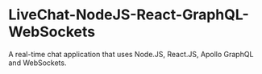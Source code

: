 # LiveChat-NodeJS-React-GraphQL-WebSockets
A real-time chat application that uses Node.JS, React.JS, Apollo GraphQL and WebSockets.

